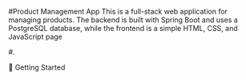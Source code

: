 #Product Management App
This is a full-stack web application for managing products. The backend is built with Spring Boot and uses a PostgreSQL database, while the frontend is a simple HTML, CSS, and JavaScript page

#.

🚀 Getting Started
